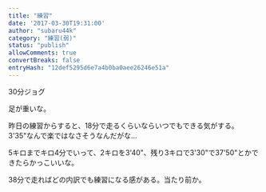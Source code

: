```yaml
---
title: "練習"
date: '2017-03-30T19:31:00'
author: "subaru44k"
category: "練習(弱)"
status: "publish"
allowComments: true
convertBreaks: false
entryHash: "12def5295d6e7a4b0ba0aee26246e51a"
---
```

30分ジョグ

足が重いな。

昨日の練習からすると、18分で走るくらいならいつでもできる気がする。3'35"なんで楽ではなさそうなんだがな…

5キロまでキロ4分でいって、2キロを3'40"、残り3キロで3'30"で37'50"とかできたらかっこいいな。

38分で走ればどの内訳でも練習になる感がある。当たり前か。
